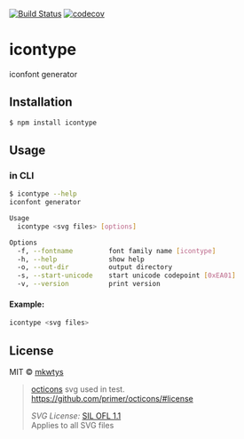 [![Build Status](https://travis-ci.org/mkwtys/icontype.svg?branch=master)](https://travis-ci.org/mkwtys/icontype)
[![codecov](https://codecov.io/gh/mkwtys/icontype/branch/master/graph/badge.svg)](https://codecov.io/gh/mkwtys/icontype)

# icontype

iconfont generator

## Installation

```sh
$ npm install icontype
```

## Usage

### in CLI

```sh
$ icontype --help
iconfont generator

Usage
  icontype <svg files> [options]

Options
  -f, --fontname         font family name [icontype]
  -h, --help             show help
  -o, --out-dir          output directory
  -s, --start-unicode    start unicode codepoint [0xEA01]
  -v, --version          print version
```

#### Example:

```sh
icontype <svg files>
```

## License

MIT © [mkwtys](https://github.com/mkwtys)


> [octicons](https://github.com/primer/octicons/) svg used in test.  
> https://github.com/primer/octicons/#license
>
> _SVG License:_ [SIL OFL 1.1](http://scripts.sil.org/OFL)  
> Applies to all SVG files
